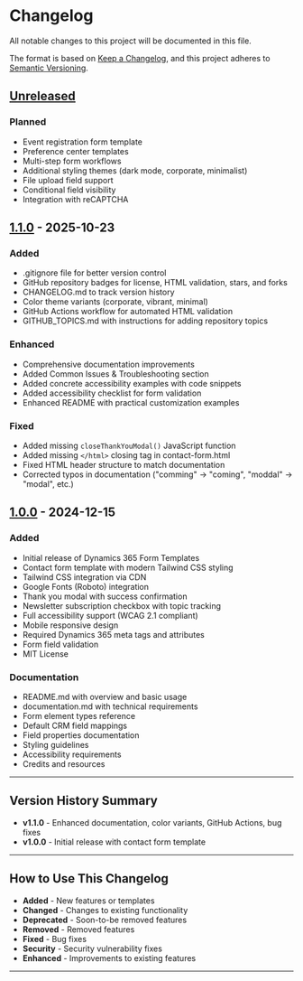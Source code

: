 # Changelog

All notable changes to this project will be documented in this file.

The format is based on [Keep a Changelog](https://keepachangelog.com/en/1.0.0/),
and this project adheres to [Semantic Versioning](https://semver.org/spec/v2.0.0.html).

## [Unreleased]

### Planned
- Event registration form template
- Preference center templates
- Multi-step form workflows
- Additional styling themes (dark mode, corporate, minimalist)
- File upload field support
- Conditional field visibility
- Integration with reCAPTCHA

## [1.1.0] - 2025-10-23

### Added
- .gitignore file for better version control
- GitHub repository badges for license, HTML validation, stars, and forks
- CHANGELOG.md to track version history
- Color theme variants (corporate, vibrant, minimal)
- GitHub Actions workflow for automated HTML validation
- GITHUB_TOPICS.md with instructions for adding repository topics

### Enhanced
- Comprehensive documentation improvements
- Added Common Issues & Troubleshooting section
- Added concrete accessibility examples with code snippets
- Added accessibility checklist for form validation
- Enhanced README with practical customization examples

### Fixed
- Added missing `closeThankYouModal()` JavaScript function
- Added missing `</html>` closing tag in contact-form.html
- Fixed HTML header structure to match documentation
- Corrected typos in documentation ("comming" → "coming", "moddal" → "modal", etc.)

## [1.0.0] - 2024-12-15

### Added
- Initial release of Dynamics 365 Form Templates
- Contact form template with modern Tailwind CSS styling
- Tailwind CSS integration via CDN
- Google Fonts (Roboto) integration
- Thank you modal with success confirmation
- Newsletter subscription checkbox with topic tracking
- Full accessibility support (WCAG 2.1 compliant)
- Mobile responsive design
- Required Dynamics 365 meta tags and attributes
- Form field validation
- MIT License

### Documentation
- README.md with overview and basic usage
- documentation.md with technical requirements
- Form element types reference
- Default CRM field mappings
- Field properties documentation
- Styling guidelines
- Accessibility requirements
- Credits and resources

---

## Version History Summary

- **v1.1.0** - Enhanced documentation, color variants, GitHub Actions, bug fixes
- **v1.0.0** - Initial release with contact form template

---

## How to Use This Changelog

- **Added** - New features or templates
- **Changed** - Changes to existing functionality
- **Deprecated** - Soon-to-be removed features
- **Removed** - Removed features
- **Fixed** - Bug fixes
- **Security** - Security vulnerability fixes
- **Enhanced** - Improvements to existing features

---

[Unreleased]: https://github.com/pattens-tech/dynamics-365-forms/compare/v1.1.0...HEAD
[1.1.0]: https://github.com/pattens-tech/dynamics-365-forms/compare/v1.0.0...v1.1.0
[1.0.0]: https://github.com/pattens-tech/dynamics-365-forms/releases/tag/v1.0.0
